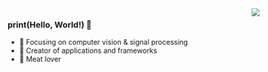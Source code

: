<img align="right" src="https://github-readme-stats.vercel.app/api?username=woldier&show_icons=true&icon_color=CE1D2D&text_color=718096&bg_color=ffffff&hide_title=true" />

### print(Hello, World!) 👋

- :orange_book: Focusing on computer vision & signal processing
- :hammer: Creator of applications and frameworks
- :meat_on_bone: Meat lover
